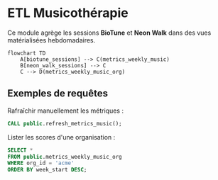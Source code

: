 # ETL Musicothérapie

Ce module agrège les sessions **BioTune** et **Neon Walk** dans des vues matérialisées hebdomadaires.

```mermaid
flowchart TD
    A[biotune_sessions] --> C(metrics_weekly_music)
    B[neon_walk_sessions] --> C
    C --> D(metrics_weekly_music_org)
```

## Exemples de requêtes

Rafraîchir manuellement les métriques :
```sql
CALL public.refresh_metrics_music();
```

Lister les scores d'une organisation :
```sql
SELECT *
FROM public.metrics_weekly_music_org
WHERE org_id = 'acme'
ORDER BY week_start DESC;
```
